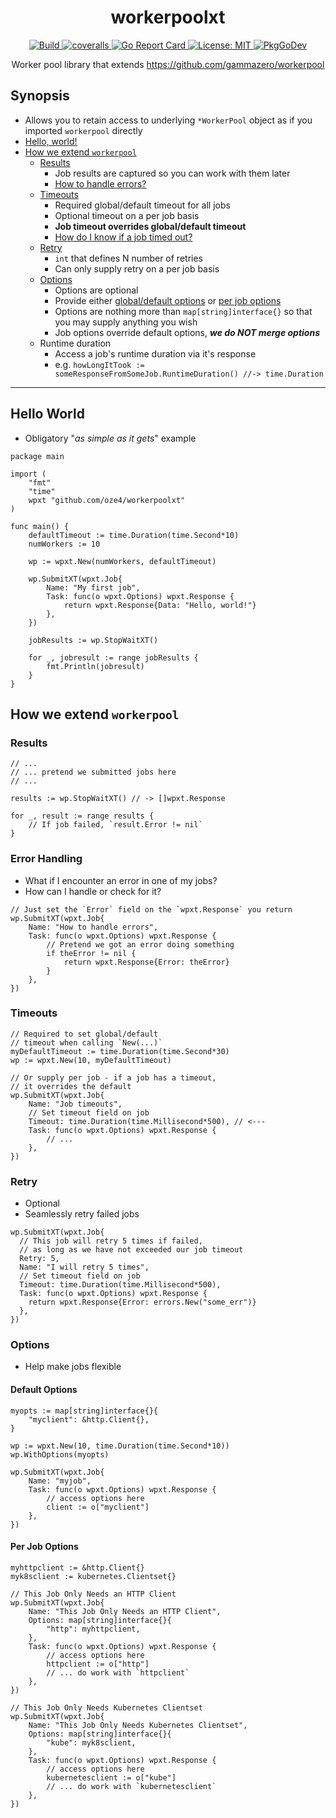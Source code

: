 <p align="center">
  <h1 align="center">workerpoolxt</h1>	
</p>

<p align="center">
  <a href="https://github.com/oze4/workerpoolxt/actions">
    <img title="Build" src="https://github.com/oze4/workerpoolxt/workflows/Build/badge.svg?branch=master" >
  </a>
  <a href="https://coveralls.io/github/oze4/workerpoolxt?branch=master">
    <img title="coveralls" src="https://coveralls.io/repos/github/oze4/workerpoolxt/badge.svg?branch=master" >
  </a>
  <a href="https://goreportcard.com/report/github.com/oze4/workerpoolxt">
    <img title="Go Report Card" src="https://goreportcard.com/badge/github.com/oze4/workerpoolxt" >
  </a>
  <a href="https://github.com/oze4/workerpoolxt/blob/master/LICENSE">
    <img title="License: MIT" src="https://img.shields.io/badge/License-MIT-blue.svg" >
  </a>
  <a href="https://pkg.go.dev/github.com/oze4/workerpoolxt">
    <img title="PkgGoDev" src="https://pkg.go.dev/badge/github.com/oze4/workerpoolxt" >
  </a>
</p>
<p align="center">
  Worker pool library that extends <a href="https://github.com/gammazero/workerpool">https://github.com/gammazero/workerpool</a>
</p>

## Synopsis

- Allows you to retain access to underlying `*WorkerPool` object as if you imported `workerpool` directly
- [Hello, world!](#hello-world)
- [How we extend `workerpool`](#how-we-extend-workerpool)
  - [Results](#results)
    - Job results are captured so you can work with them later
    - [How to handle errors?](#error-handling)
  - [Timeouts](#timeouts)
    - Required global/default timeout for all jobs
    - Optional timeout on a per job basis
    - **Job timeout overrides global/default timeout**
    - [How do I know if a job timed out?](#error-handling)
  - [Retry](#retry)
    - `int` that defines N number of retries
    - Can only supply retry on a per job basis
  - [Options](#options)
    - Options are optional
    - Provide either [global/default options](#default-options) or [per job options](#per-job-options)
    - Options are nothing more than `map[string]interface{}` so that you may supply anything you wish
    - Job options override default options, **_we do NOT merge options_**
  - Runtime duration
    - Access a job's runtime duration via it's response
    - e.g. `howLongItTook := someResponseFromSomeJob.RuntimeDuration() //-> time.Duration`

---

## Hello World

- Obligatory "*as simple as it gets*" example

```golang
package main

import (
    "fmt"
    "time"
    wpxt "github.com/oze4/workerpoolxt"
)

func main() {
    defaultTimeout := time.Duration(time.Second*10)
    numWorkers := 10

    wp := wpxt.New(numWorkers, defaultTimeout)

    wp.SubmitXT(wpxt.Job{
        Name: "My first job",
        Task: func(o wpxt.Options) wpxt.Response {
            return wpxt.Response{Data: "Hello, world!"}
        },
    })

    jobResults := wp.StopWaitXT()

    for _, jobresult := range jobResults {
        fmt.Println(jobresult)
    }
}
```

## How we extend `workerpool`

### Results

```golang
// ...
// ... pretend we submitted jobs here
// ...

results := wp.StopWaitXT() // -> []wpxt.Response

for _, result := range results {
    // If job failed, `result.Error != nil`
}
```

### Error Handling

- What if I encounter an error in one of my jobs?
- How can I handle or check for it?

```golang
// Just set the `Error` field on the `wpxt.Response` you return
wp.SubmitXT(wpxt.Job{
    Name: "How to handle errors",
    Task: func(o wpxt.Options) wpxt.Response {
        // Pretend we got an error doing something
        if theError != nil {
            return wpxt.Response{Error: theError}
        }
    },
})
```

### Timeouts

```golang
// Required to set global/default
// timeout when calling `New(...)`
myDefaultTimeout := time.Duration(time.Second*30)
wp := wpxt.New(10, myDefaultTimeout)

// Or supply per job - if a job has a timeout,
// it overrides the default
wp.SubmitXT(wpxt.Job{
    Name: "Job timeouts",
    // Set timeout field on job
    Timeout: time.Duration(time.Millisecond*500), // <---
    Task: func(o wpxt.Options) wpxt.Response { 
        // ... 
    },
})
```

### Retry

- Optional
- Seamlessly retry failed jobs

```golang
wp.SubmitXT(wpxt.Job{
  // This job will retry 5 times if failed,
  // as long as we have not exceeded our job timeout
  Retry: 5,
  Name: "I will retry 5 times",
  // Set timeout field on job
  Timeout: time.Duration(time.Millisecond*500),
  Task: func(o wpxt.Options) wpxt.Response {
    return wpxt.Response{Error: errors.New("some_err")}
  },
})
```

### Options

- Help make jobs flexible

#### Default Options

```golang
myopts := map[string]interface{}{
    "myclient": &http.Client{},
}

wp := wpxt.New(10, time.Duration(time.Second*10))
wp.WithOptions(myopts)

wp.SubmitXT(wpxt.Job{
    Name: "myjob",
    Task: func(o wpxt.Options) wpxt.Response {
        // access options here
        client := o["myclient"]
    },
})
```

#### Per Job Options

```golang
myhttpclient := &http.Client{}
myk8sclient := kubernetes.Clientset{}

// This Job Only Needs an HTTP Client
wp.SubmitXT(wpxt.Job{
    Name: "This Job Only Needs an HTTP Client",
    Options: map[string]interface{}{
        "http": myhttpclient,
    },
    Task: func(o wpxt.Options) wpxt.Response {
        // access options here
        httpclient := o["http"]
        // ... do work with `httpclient`
    },
})

// This Job Only Needs Kubernetes Clientset
wp.SubmitXT(wpxt.Job{
    Name: "This Job Only Needs Kubernetes Clientset",
    Options: map[string]interface{}{
        "kube": myk8sclient,
    },
    Task: func(o wpxt.Options) wpxt.Response {
        // access options here
        kubernetesclient := o["kube"]
        // ... do work with `kubernetesclient`
    },
})
```
